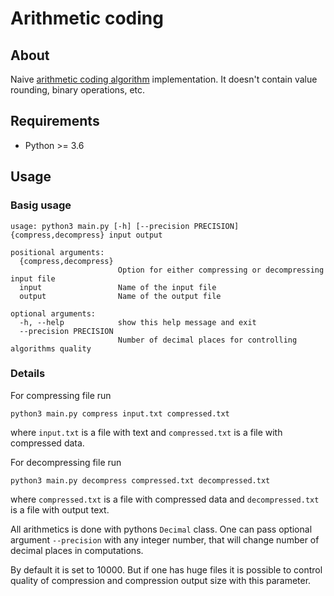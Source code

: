 # Arithmetic coding
## About
Naive [arithmetic coding algorithm](https://en.wikipedia.org/wiki/Arithmetic_coding) implementation.
It doesn't contain value rounding, binary operations, etc.


## Requirements
- Python >= 3.6

## Usage

### Basig usage
```
usage: python3 main.py [-h] [--precision PRECISION] {compress,decompress} input output

positional arguments:
  {compress,decompress}
                        Option for either compressing or decompressing input file
  input                 Name of the input file
  output                Name of the output file

optional arguments:
  -h, --help            show this help message and exit
  --precision PRECISION
                        Number of decimal places for controlling algorithms quality
```

### Details
 
For compressing file run 
```
python3 main.py compress input.txt compressed.txt 
```
where `input.txt` is a file with text and `compressed.txt` is a file with compressed data.

For decompressing file run 
```
python3 main.py decompress compressed.txt decompressed.txt
```
where `compressed.txt` is a file with compressed data and `decompressed.txt` is a file with output text.

All arithmetics is done with pythons `Decimal` class. One can pass optional argument `--precision` with any integer number, that will change number of decimal places in computations. 

By default it is set to 10000. But if one has huge files it is possible 
to control quality of compression and compression output size with this parameter.
